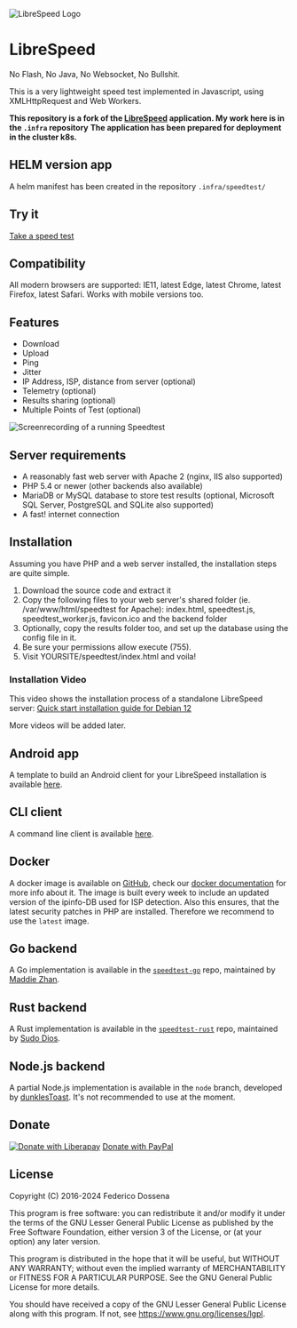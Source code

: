![LibreSpeed Logo](https://github.com/librespeed/speedtest/blob/master/.logo/logo3.png?raw=true)

# LibreSpeed

No Flash, No Java, No Websocket, No Bullshit.

This is a very lightweight speed test implemented in Javascript, using XMLHttpRequest and Web Workers.

**This repository is a fork of the [LibreSpeed](https://github.com/librespeed/speedtest) application. My work here is in the `.infra` repository**
**The application has been prepared for deployment in the cluster k8s.**

## HELM version app

A helm manifest has been created in the repository `.infra/speedtest/`

## Try it

[Take a speed test](https://librespeed.org)

## Compatibility

All modern browsers are supported: IE11, latest Edge, latest Chrome, latest Firefox, latest Safari.
Works with mobile versions too.

## Features

* Download
* Upload
* Ping
* Jitter
* IP Address, ISP, distance from server (optional)
* Telemetry (optional)
* Results sharing (optional)
* Multiple Points of Test (optional)

![Screenrecording of a running Speedtest](https://speedtest.fdossena.com/mpot_v6.gif)

## Server requirements

* A reasonably fast web server with Apache 2 (nginx, IIS also supported)
* PHP 5.4 or newer (other backends also available)
* MariaDB or MySQL database to store test results (optional, Microsoft SQL Server, PostgreSQL and SQLite also supported)
* A fast! internet connection

## Installation

Assuming you have PHP and a web server installed, the installation steps are quite simple.

1. Download the source code and extract it
1. Copy the following files to your web server's shared folder (ie. /var/www/html/speedtest for Apache): index.html, speedtest.js, speedtest_worker.js, favicon.ico and the backend folder
1. Optionally, copy the results folder too, and set up the database using the config file in it.
1. Be sure your permissions allow execute (755).
1. Visit YOURSITE/speedtest/index.html and voila!

### Installation Video

This video shows the installation process of a standalone LibreSpeed server: [Quick start installation guide for Debian 12](https://fdossena.com/?p=speedtest/quickstart_deb12.frag)

More videos will be added later.

## Android app

A template to build an Android client for your LibreSpeed installation is available [here](https://github.com/librespeed/speedtest-android).

## CLI client

A command line client is available [here](https://github.com/librespeed/speedtest-cli).

## Docker

A docker image is available on [GitHub](https://github.com/librespeed/speedtest/pkgs/container/speedtest), check our [docker documentation](doc_docker.md) for more info about it.
The image is built every week to include an updated version of the ipinfo-DB used for ISP detection. Also this ensures, that the latest security patches in PHP are installed. Therefore we recommend to use the `latest` image.

## Go backend

A Go implementation is available in the [`speedtest-go`](https://github.com/librespeed/speedtest-go) repo, maintained by [Maddie Zhan](https://github.com/maddie).

## Rust backend

A Rust implementation is available in the [`speedtest-rust`](https://github.com/librespeed/speedtest-rust) repo, maintained by [Sudo Dios](https://github.com/sudodios).

## Node.js backend

A partial Node.js implementation is available in the `node` branch, developed by [dunklesToast](https://github.com/dunklesToast). It's not recommended to use at the moment.

## Donate

[![Donate with Liberapay](https://liberapay.com/assets/widgets/donate.svg)](https://liberapay.com/fdossena/donate)
[Donate with PayPal](https://www.paypal.me/sineisochronic)

## License

Copyright (C) 2016-2024 Federico Dossena

This program is free software: you can redistribute it and/or modify
it under the terms of the GNU Lesser General Public License as published by
the Free Software Foundation, either version 3 of the License, or
(at your option) any later version.

This program is distributed in the hope that it will be useful,
but WITHOUT ANY WARRANTY; without even the implied warranty of
MERCHANTABILITY or FITNESS FOR A PARTICULAR PURPOSE.  See the
GNU General Public License for more details.

You should have received a copy of the GNU Lesser General Public License
along with this program.  If not, see <https://www.gnu.org/licenses/lgpl>.
